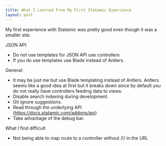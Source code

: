 ```yaml
---
title: What I Learned From My First Statamic Experience
layout: post
---
```

My first experience with Statamic was pretty good even though it was a smaller site.

JSON API:
- Do not use templates for JSON API use controllers
- If you do use templates use Blade instead of Antlers.

General:
- It may be just me but use Blade templating instead of Antlers. Antlers seems like a good idea at first but it breaks down since by default you do not really have controllers feeding data to views.
- Disable search indexing during development.
- Git ignore suggestions.
- Read through the underlying API (https://docs.statamic.com/addons/api)
- Take advantage of the debug bar.

What I find difficult
- Not being able to map route to a controller without /!/ in the URL
